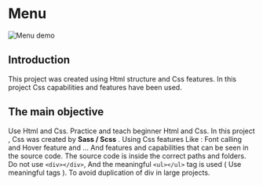 # Menu
![Menu demo](https://user-images.githubusercontent.com/100797809/166570481-aec1e634-fa22-4608-8983-d307f6633c0f.png)
## Introduction
This project was created using Html structure and Css features.
In this project Css capabilities and features have been used.
## The main objective
Use Html and Css.
Practice and teach beginner Html and Css.
In this project , Css was created by **Sass / Scss** .
Using Css features
Like : Font calling and Hover feature and ...
And features and capabilities that can be seen in the source code.
The source code is inside the correct paths and folders.
Do not use ```<div></div>```, And the meaningful ```<ul></ul>``` tag is used ( Use meaningful tags ).
To avoid duplication of div in large projects.


